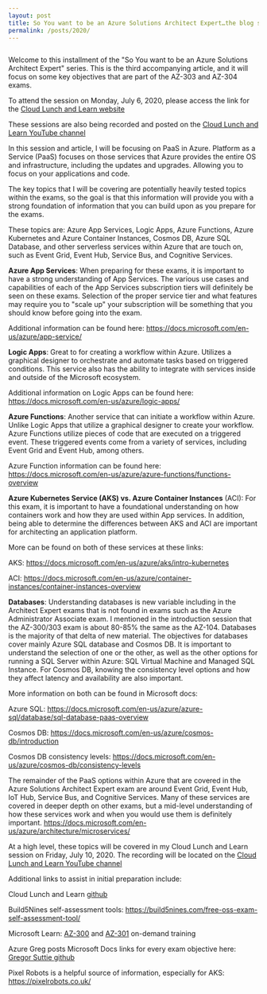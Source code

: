 ```yaml
---
layout: post
title: So You want to be an Azure Solutions Architect Expert…the blog series...PaaS
permalink: /posts/2020/
---
```


<!-- wp:image {"align":"center","id":689,"sizeSlug":"large"} -->
<div class="wp-block-image"><figure class="aligncenter size-large"><img src="https://captainhyperscaler.files.wordpress.com/2020/06/cll-azure-solution-architect-poster.jpg?w=1024" alt="" class="wp-image-689"/></figure></div>
<!-- /wp:image -->

<!-- wp:paragraph -->
<p>Welcome to this installment of the "So You want to be an Azure Solutions Architect Expert" series.  This is the third accompanying article, and it will focus on some key objectives that are part of the AZ-303 and AZ-304 exams.</p>
<!-- /wp:paragraph -->

<!-- wp:paragraph -->
<p>To attend the session on Monday, July 6, 2020, please access the link for the <a rel="noreferrer noopener" href="https://www.cloudlunchlearn.com/" target="_blank">Cloud Lunch and Learn website</a></p>
<!-- /wp:paragraph -->

<!-- wp:paragraph -->
<p>These sessions are also being recorded and posted on the <a rel="noreferrer noopener" href="https://www.youtube.com/channel/UCHZeZzSlTtmfgPozIq8J2Kw" target="_blank">Cloud Lunch and Learn YouTube channel</a></p>
<!-- /wp:paragraph -->

<!-- wp:paragraph -->
<p>In this session and article, I will be focusing on PaaS in Azure.  Platform as a Service (PaaS) focuses on those services that Azure provides the entire OS and infrastructure, including the updates and upgrades.  Allowing you to focus on your applications and code.</p>
<!-- /wp:paragraph -->

<!-- wp:paragraph -->
<p>The key topics that I will be covering are potentially heavily tested topics within the exams, so the goal is that this information will provide you with a strong foundation of information that you can build upon as you prepare for the exams.</p>
<!-- /wp:paragraph -->

<!-- wp:paragraph -->
<p>These topics are: Azure App Services, Logic Apps, Azure Functions, Azure Kubernetes and Azure Container Instances, Cosmos DB, Azure SQL Database, and other serverless services within Azure that are touch on, such as Event Grid, Event Hub, Service Bus, and Cognitive Services.</p>
<!-- /wp:paragraph -->

<!-- wp:paragraph -->
<p><strong>Azure App Services</strong>: When preparing for these exams, it is important to have a strong understanding of App Services.  The various use cases and capabilities of each of the App Services subscription tiers will definitely be seen on these exams.  Selection of the proper service tier and what features may require you to "scale up" your subscription will be something that you should know before going into the exam.  </p>
<!-- /wp:paragraph -->

<!-- wp:paragraph -->
<p>Additional information can be found here: <a href="https://docs.microsoft.com/en-us/azure/app-service/" target="_blank" rel="noreferrer noopener">https://docs.microsoft.com/en-us/azure/app-service/</a></p>
<!-- /wp:paragraph -->

<!-- wp:paragraph -->
<p><strong>Logic Apps</strong>: Great to for creating a workflow within Azure.  Utilizes a graphical designer to orchestrate and automate tasks based on triggered conditions.  This service also has the ability to integrate with services inside and outside of the Microsoft ecosystem.</p>
<!-- /wp:paragraph -->

<!-- wp:paragraph -->
<p>Additional information on Logic Apps can be found here: <a href="https://docs.microsoft.com/en-us/azure/logic-apps/" target="_blank" rel="noreferrer noopener">https://docs.microsoft.com/en-us/azure/logic-apps/</a></p>
<!-- /wp:paragraph -->

<!-- wp:paragraph -->
<p><strong>Azure Functions</strong>:  Another service that can initiate a workflow within Azure.  Unlike Logic Apps that utilize a graphical designer to create your workflow.  Azure Functions utilize pieces of code that are executed on a triggered event.  These triggered events come from a variety of services, including Event Grid and Event Hub, among others.</p>
<!-- /wp:paragraph -->

<!-- wp:paragraph -->
<p>Azure Function information can be found here:  <a href="https://docs.microsoft.com/en-us/azure/azure-functions/functions-overview" target="_blank" rel="noreferrer noopener">https://docs.microsoft.com/en-us/azure/azure-functions/functions-overview</a> </p>
<!-- /wp:paragraph -->

<!-- wp:paragraph -->
<p><strong>Azure Kubernetes Service (AKS) vs. Azure Container Instances</strong> (ACI): For this exam, it is important to have a foundational understanding on how containers work and how they are used within App services.  In addition, being able to determine the differences between AKS and ACI are important for architecting an application platform.  </p>
<!-- /wp:paragraph -->

<!-- wp:paragraph -->
<p>More can be found on both of these services at these links:</p>
<!-- /wp:paragraph -->

<!-- wp:paragraph -->
<p>AKS: <a rel="noreferrer noopener" href="https://docs.microsoft.com/en-us/azure/aks/intro-kubernetes" target="_blank">https://docs.microsoft.com/en-us/azure/aks/intro-kubernetes</a></p>
<!-- /wp:paragraph -->

<!-- wp:paragraph -->
<p>ACI: <a rel="noreferrer noopener" href="https://docs.microsoft.com/en-us/azure/container-instances/container-instances-overview" target="_blank">https://docs.microsoft.com/en-us/azure/container-instances/container-instances-overview</a></p>
<!-- /wp:paragraph -->

<!-- wp:paragraph -->
<p><strong>Databases</strong>: Understanding databases is new variable including in the Architect Expert exams that is not found in exams such as the Azure Administrator Associate exam.  I mentioned in the introduction session that the AZ-300/303 exam is about 80-85% the same as the AZ-104.  Databases is the majority of that delta of new material.  The objectives for databases cover mainly Azure SQL database and Cosmos DB.  It is important to understand the selection of one or the other, as well as the other options for running a SQL Server within Azure: SQL Virtual Machine and Managed SQL Instance.  For Cosmos DB, knowing the consistency level options and how they affect latency and availability are also important.</p>
<!-- /wp:paragraph -->

<!-- wp:paragraph -->
<p>More information on both can be found in Microsoft docs:</p>
<!-- /wp:paragraph -->

<!-- wp:paragraph -->
<p>Azure SQL: <a href="https://docs.microsoft.com/en-us/azure/azure-sql/database/sql-database-paas-overview" target="_blank" rel="noreferrer noopener">https://docs.microsoft.com/en-us/azure/azure-sql/database/sql-database-paas-overview</a></p>
<!-- /wp:paragraph -->

<!-- wp:paragraph -->
<p>Cosmos DB: <a rel="noreferrer noopener" href="https://docs.microsoft.com/en-us/azure/cosmos-db/introduction" target="_blank">https://docs.microsoft.com/en-us/azure/cosmos-db/introduction</a></p>
<!-- /wp:paragraph -->

<!-- wp:paragraph -->
<p>Cosmos DB consistency levels: <a rel="noreferrer noopener" href="https://docs.microsoft.com/en-us/azure/cosmos-db/consistency-levels" target="_blank">https://docs.microsoft.com/en-us/azure/cosmos-db/consistency-levels</a></p>
<!-- /wp:paragraph -->

<!-- wp:paragraph -->
<p>The remainder of the PaaS options within Azure that are covered in the Azure Solutions Architect Expert exam are around Event Grid, Event Hub, IoT Hub, Service Bus, and Cognitive Services.  Many of these services are covered in deeper depth on other exams, but a mid-level understanding of how these services work and when you would use them is definitely important.  <a href="https://docs.microsoft.com/en-us/azure/architecture/microservices/" target="_blank" rel="noreferrer noopener">https://docs.microsoft.com/en-us/azure/architecture/microservices/</a></p>
<!-- /wp:paragraph -->

<!-- wp:paragraph -->
<p>At a high level, these topics will be covered in my Cloud Lunch and Learn session on Friday, July 10, 2020. The recording will be located on the <a href="https://www.youtube.com/channel/UCHZeZzSlTtmfgPozIq8J2Kw" target="_blank" rel="noreferrer noopener">Cloud Lunch and Learn YouTube channel</a></p>
<!-- /wp:paragraph -->

<!-- wp:paragraph -->
<p>Additional links to assist in initial preparation include:</p>
<!-- /wp:paragraph -->

<!-- wp:paragraph -->
<p>Cloud Lunch and Learn <a rel="noreferrer noopener" href="https://github.com/Cloud-Lunch-and-Learn/Cloud-Lunch-and-Learn-Sessions" target="_blank">github</a></p>
<!-- /wp:paragraph -->

<!-- wp:paragraph -->
<p>Build5Nines self-assessment tools: <a href="https://build5nines.com/free-oss-exam-self-assessment-tool/" target="_blank" rel="noreferrer noopener">https://build5nines.com/free-oss-exam-self-assessment-tool/</a></p>
<!-- /wp:paragraph -->

<!-- wp:paragraph -->
<p>Microsoft Learn: <a rel="noreferrer noopener" href="https://docs.microsoft.com/en-us/learn/certifications/exams/az-300?wt.mc_id=learningredirect_certs-web-wwl" target="_blank">AZ-300</a> and <a rel="noreferrer noopener" href="https://docs.microsoft.com/en-us/learn/certifications/exams/az-301?wt.mc_id=learningredirect_certs-web-wwl" target="_blank">AZ-301</a> on-demand training</p>
<!-- /wp:paragraph -->

<!-- wp:paragraph -->
<p>Azure Greg posts Microsoft Docs links for every exam objective here: <a rel="noreferrer noopener" href="https://github.com/gsuttie/AzureResources/tree/master/Exams" target="_blank">Gregor Suttie github</a></p>
<!-- /wp:paragraph -->

<!-- wp:paragraph -->
<p>Pixel Robots is a helpful source of information, especially for AKS: <a href="https://pixelrobots.co.uk/" target="_blank" rel="noreferrer noopener">https://pixelrobots.co.uk/</a></p>
<!-- /wp:paragraph -->